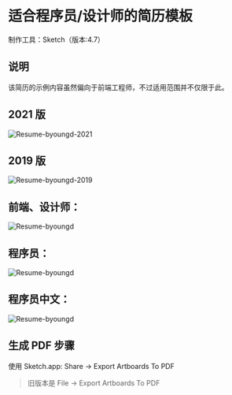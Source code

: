# 适合程序员/设计师的简历模板

制作工具：Sketch（版本:4.7）

## 说明

该简历的示例内容虽然偏向于前端工程师，不过适用范围并不仅限于此。

## 2021 版

![Resume-byoungd-2021](Resume-Sketch-byoungd/2021-preview.png)

## 2019 版

![Resume-byoungd-2019](Resume-Sketch-byoungd/Programmer-2019@2x.png)

## 前端、设计师：

![Resume-byoungd](Resume-Sketch-byoungd/Designer@2x.png)

## 程序员：

![Resume-byoungd](Resume-Sketch-byoungd/Programmer@2x.png)

## 程序员中文：

![Resume-byoungd](Resume-Sketch-byoungd/Programmer-zh@2x.png)

## 生成 PDF 步骤

使用 Sketch.app: Share -> Export Artboards To PDF

> 旧版本是 File -> Export Artboards To PDF
